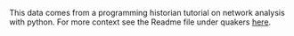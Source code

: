This data comes from a programming historian tutorial on network analysis with python.
For more context see the Readme file under quakers [here](https://github.com/DHARPA-Project/kiara_plugin.network_analysis/tree/develop/examples/data/gexf).
